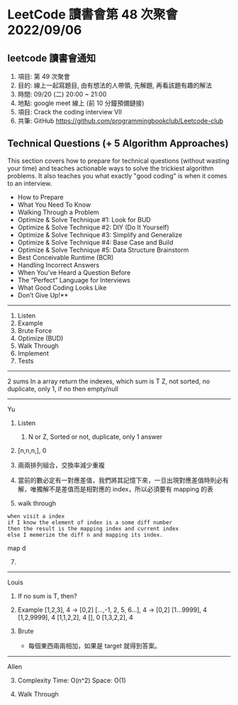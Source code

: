 # LeetCode 讀書會第 48 次聚會 2022/09/06

## leetcode 讀書會通知

1. 項目: 第 49 次聚會
2. 目的: 線上一起寫題目, 由有想法的人帶領, 先解題, 再看該題有趣的解法
3. 時間: 09/20 (二) 20:00 ~ 21:00
4. 地點: google meet 線上 (前 10 分鐘預備鏈接)
5. 項目: Crack the coding interview VII
6. 共筆: GitHub https://github.com/programmingbookclub/Leetcode-club


## **Technical Questions (+ 5 Algorithm Approaches)** 
This section covers how to prepare for technical questions (without wasting your time) and teaches actionable ways to solve the trickiest algorithm problems. It also teaches you what exactly "good coding" is when it comes to an interview.

* How to Prepare 
* What You Need To Know 
* Walking Through a Problem
* Optimize & Solve Technique #1: Look for BUD 
* Optimize & Solve Technique #2: DIY (Do It Yourself) 
* Optimize & Solve Technique #3: Simplify and Generalize 
* Optimize & Solve Technique #4: Base Case and Build 
* Optimize & Solve Technique #5: Data Structure Brainstorm 
* Best Conceivable Runtime (BCR)
* Handling Incorrect Answers
* When You’ve Heard a Question Before 
* The “Perfect” Language for Interviews 
* What Good Coding Looks Like
* Don’t Give Up!**  

---

1. Listen
2. Example
3. Brute Force
4. Optimize (BUD)
5. Walk Through
6. Implement
7. Tests

--- 

2 sums 
In a array return the indexes, which sum is T
Z, not sorted, no duplicate, only 1, if no then empty/null

---

Yu

1. Listen
    1. N or Z, Sorted or not, duplicate, only 1 answer

2. [n,n,n,], 0
3. 兩兩排列組合，交換率減少重複
4. 當前的數必定有一對應差值，我們將其記憶下來，一旦出現對應差值時則必有解，唯獨解不是差值而是相對應的 index，所以必須要有 mapping 的表


5. walk through
```
when visit a index 
if I know the element of index is a some diff number
then the result is the mapping index and current index
else I memerize the diff n and mapping its index.
```

map d

7. 

--- 

Louis

1. If no sum is T, then?
2. Example
[1,2,3], 4 -> [0,2]
[...,-1, 2, 5, 6...], 4 -> [0,2]
[1...9999], 4
[1,2,9999], 4
[1,1,2,2], 4
[], 0
[1,3,2,2], 4

3. Brute
    - 每個東西兩兩相加，如果是 target 就得到答案。

---

Allen

3. Complexity
Time: O(n^2)
Space: O(1)
 
5. Walk Through
    

